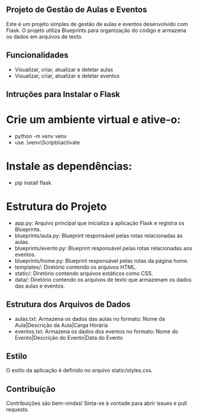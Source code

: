 ## Projeto de Gestão de Aulas e Eventos

Este é um projeto simples de gestão de aulas e eventos desenvolvido com Flask. O projeto utiliza Blueprints para organização do código e armazena os dados em arquivos de texto.

## Funcionalidades

- Visualizar, criar, atualizar e deletar aulas
- Visualizar, criar, atualizar e deletar eventos

## Intruções para Instalar o Flask

# Crie um ambiente virtual e ative-o:

- python -m venv venv
- use .\venv\Scripts\activate

# Instale as dependências:

- pip install flask

# Estrutura do Projeto
- app.py: Arquivo principal que inicializa a aplicação Flask e registra os Blueprints.
- blueprints/aula.py: Blueprint responsável pelas rotas relacionadas às aulas.
- blueprints/evento.py: Blueprint responsável pelas rotas relacionadas aos eventos.
- blueprints/home.py: Blueprint responsável pelas rotas da página home.
- templates/: Diretório contendo os arquivos HTML.
- static/: Diretório contendo arquivos estáticos como CSS.
- data/: Diretório contendo os arquivos de texto que armazenam os dados das aulas e eventos.

## Estrutura dos Arquivos de Dados
- aulas.txt: Armazena os dados das aulas no formato:
Nome da Aula|Descrição da Aula|Carga Horária
- eventos.txt: Armazena os dados dos eventos no formato:
Nome do Evento|Descrição do Evento|Data do Evento

## Estilo
O estilo da aplicação é definido no arquivo static/styles.css.

## Contribuição
Contribuições são bem-vindas! Sinta-se à vontade para abrir issues e pull requests.
